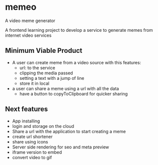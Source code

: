 # memeo
A video meme generator

A frontend learning project to develop a service to generate memes from internet video services


## Minimum Viable Product

* A user can create meme from a video source with this features:
  * url: to the service
  * clipping the media passed
  * setting a text with a jump of line
  * store it in local
* a user can share a meme using a url with all the data
  * have a button to copyToClipboard for quicker sharing

## Next features

* App installing
* login and storage on the cloud
* Share a url with the application to start creating a meme
* create url shortener
* share using icons
* Server side rendering for seo and meta preview
* iframe version to embed
* convert video to gif

